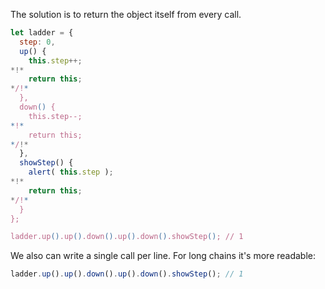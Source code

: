 The solution is to return the object itself from every call.

```js run demo
let ladder = {
  step: 0,
  up() {
    this.step++;
*!*
    return this;
*/!*
  },
  down() {
    this.step--;
*!*
    return this;
*/!*
  },
  showStep() {
    alert( this.step );
*!*
    return this;
*/!*
  }
};

ladder.up().up().down().up().down().showStep(); // 1
```

We also can write a single call per line. For long chains it's more readable:

```js
ladder.up().up().down().up().down().showStep(); // 1
```

